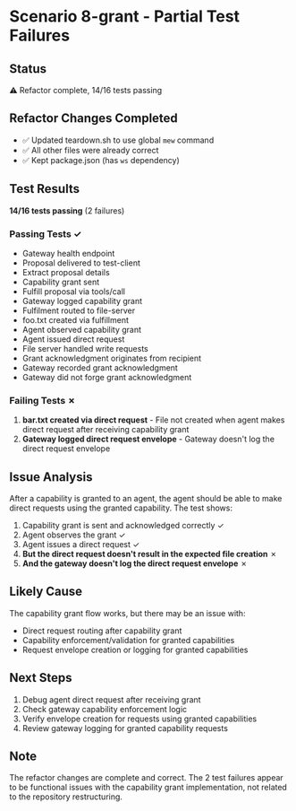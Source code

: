 # Scenario 8-grant - Partial Test Failures

## Status
⚠️ Refactor complete, 14/16 tests passing

## Refactor Changes Completed
- ✅ Updated teardown.sh to use global `mew` command
- ✅ All other files were already correct
- ✅ Kept package.json (has `ws` dependency)

## Test Results
**14/16 tests passing** (2 failures)

### Passing Tests ✓
- Gateway health endpoint
- Proposal delivered to test-client
- Extract proposal details
- Capability grant sent
- Fulfill proposal via tools/call
- Gateway logged capability grant
- Fulfilment routed to file-server
- foo.txt created via fulfillment
- Agent observed capability grant
- Agent issued direct request
- File server handled write requests
- Grant acknowledgment originates from recipient
- Gateway recorded grant acknowledgment
- Gateway did not forge grant acknowledgment

### Failing Tests ✗
1. **bar.txt created via direct request** - File not created when agent makes direct request after receiving capability grant
2. **Gateway logged direct request envelope** - Gateway doesn't log the direct request envelope

## Issue Analysis
After a capability is granted to an agent, the agent should be able to make direct requests using the granted capability. The test shows:
1. Capability grant is sent and acknowledged correctly ✓
2. Agent observes the grant ✓
3. Agent issues a direct request ✓
4. **But the direct request doesn't result in the expected file creation** ✗
5. **And the gateway doesn't log the direct request envelope** ✗

## Likely Cause
The capability grant flow works, but there may be an issue with:
- Direct request routing after capability grant
- Capability enforcement/validation for granted capabilities
- Request envelope creation or logging for granted capabilities

## Next Steps
1. Debug agent direct request after receiving grant
2. Check gateway capability enforcement logic
3. Verify envelope creation for requests using granted capabilities
4. Review gateway logging for granted capability requests

## Note
The refactor changes are complete and correct. The 2 test failures appear to be functional issues with the capability grant implementation, not related to the repository restructuring.
